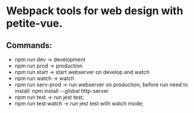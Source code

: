 # Webpack tools for web design with petite-vue.
## Commands:
+ npm run dev -> development
+ npm run prod -> production
+ npm run start -> start webserver on develop and watch
+ npm run watch -> watch
+ npm run serv-prod -> run webserver on production, before run need to install: npm install --global http-server
+ npm run test -> run jest test;
+ npm run test:watch -> run jest test with watch mode;
